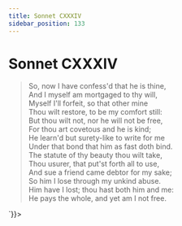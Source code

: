 ```yaml
---
title: Sonnet CXXXIV
sidebar_position: 133
---
```

<div dangerouslySetInnerHTML={{__html: `<div><HTML><HEAD><TITLE>Sonnet CXXXIV</TITLE></HEAD>
<BODY><H1>Sonnet CXXXIV</H1>

<BLOCKQUOTE>So, now I have confess'd that he is thine,<BR>
And I myself am mortgaged to thy will,<BR>
Myself I'll forfeit, so that other mine<BR>
Thou wilt restore, to be my comfort still:<BR>
But thou wilt not, nor he will not be free,<BR>
For thou art covetous and he is kind;<BR>
He learn'd but surety-like to write for me<BR>
Under that bond that him as fast doth bind.<BR>
The statute of thy beauty thou wilt take,<BR>
Thou usurer, that put'st forth all to use,<BR>
And sue a friend came debtor for my sake;<BR>
So him I lose through my unkind abuse.<BR>
  Him have I lost; thou hast both him and me:<BR>
  He pays the whole, and yet am I not free.<BR>
</BLOCKQUOTE>

</BODY></HTML>
</div>`}}></div>
